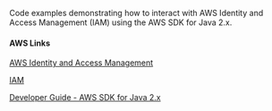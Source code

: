 Code examples demonstrating how to interact with AWS Identity and Access Management (IAM) using the AWS SDK for Java 2.x.

#### AWS Links
[AWS Identity and Access Management](https://docs.aws.amazon.com/IAM/latest/UserGuide/introduction.html)

[IAM](https://docs.aws.amazon.com/sdk-for-java/latest/developer-guide/examples-iam.html)

[Developer Guide - AWS SDK for Java 2.x](https://docs.aws.amazon.com/sdk-for-java/latest/developer-guide/home.html)
